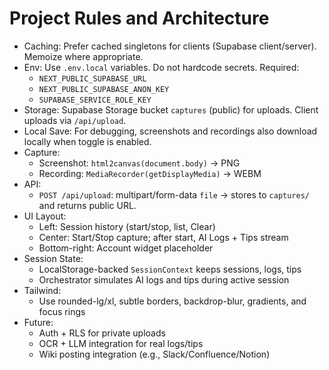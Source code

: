 # Project Rules and Architecture

- Caching: Prefer cached singletons for clients (Supabase client/server). Memoize where appropriate.
- Env: Use `.env.local` variables. Do not hardcode secrets. Required:
  - `NEXT_PUBLIC_SUPABASE_URL`
  - `NEXT_PUBLIC_SUPABASE_ANON_KEY`
  - `SUPABASE_SERVICE_ROLE_KEY`
- Storage: Supabase Storage bucket `captures` (public) for uploads. Client uploads via `/api/upload`.
- Local Save: For debugging, screenshots and recordings also download locally when toggle is enabled.
- Capture:
  - Screenshot: `html2canvas(document.body)` → PNG
  - Recording: `MediaRecorder(getDisplayMedia)` → WEBM
- API:
  - `POST /api/upload`: multipart/form-data `file` → stores to `captures/` and returns public URL.
- UI Layout:
  - Left: Session history (start/stop, list, Clear)
  - Center: Start/Stop capture; after start, AI Logs + Tips stream
  - Bottom-right: Account widget placeholder
- Session State:
  - LocalStorage-backed `SessionContext` keeps sessions, logs, tips
  - Orchestrator simulates AI logs and tips during active session
- Tailwind:
  - Use rounded-lg/xl, subtle borders, backdrop-blur, gradients, and focus rings
- Future:
  - Auth + RLS for private uploads
  - OCR + LLM integration for real logs/tips
  - Wiki posting integration (e.g., Slack/Confluence/Notion)
